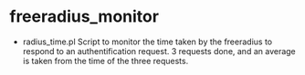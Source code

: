 freeradius_monitor
==================


- radius_time.pl
Script to monitor the time taken by the freeradius to respond to an authentification request.
3 requests done, and an average is taken from the time of the three requests.
